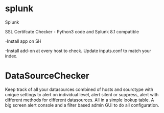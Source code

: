 # splunk
Splunk

SSL Certifcate Checker - Python3 code and Splunk 8.1 compatible

-Install app on SH

-Install add-on at every host to check. Update inputs.conf to match your index.

# DataSourceChecker
Keep track of all your datasources combined of hosts and sourctype with unique settings to alert on individual level, alert silent or suppress, alert with different methods for different datasources. All in a simple lookup table. A big screen alert console and a filter based admin GUI to do all configuration.
